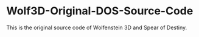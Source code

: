# Wolf3D-Original-DOS-Source-Code
This is the original source code of Wolfenstein 3D and Spear of Destiny.
